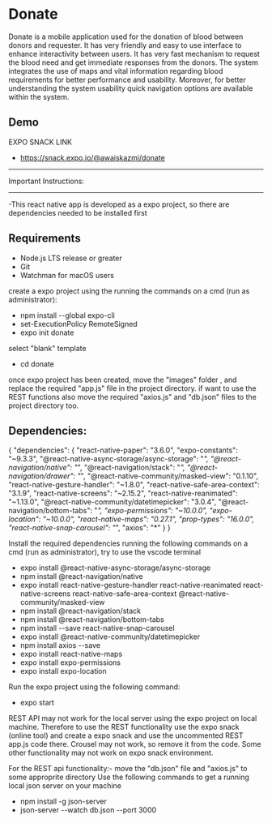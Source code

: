 # Donate
Donate is a mobile application used for the donation of blood between donors and requester. It has very friendly and easy to use interface to enhance interactivity between users. It has very fast mechanism to request the blood need and get immediate responses from the donors. The system integrates the use of maps and vital information regarding blood requirements for better performance and usability. Moreover, for better understanding the system usability quick navigation options are available within the system. 

Demo
-

EXPO SNACK LINK
- https://snack.expo.io/@awaiskazmi/donate

*******************************************************************************************************************
Important Instructions:
*******************************************************************************************************************
-This react native app is developed as a expo project, so there are dependencies needed to be installed first

Requirements
------------------
- Node.js LTS release or greater
- Git
- Watchman for macOS users

create a expo project using the running the commands on a cmd (run as administrator):

- npm install --global expo-cli
- set-ExecutionPolicy RemoteSigned
- expo init donate

select "blank" template
- cd donate

once expo project has been created, move the "images" folder , and replace the required "app.js" file in the project directory.
if want to use the REST functions also move the required "axios.js" and "db.json" files to the project directory too.


Dependencies:
--------------------------
{
  "dependencies": {
    "react-native-paper": "3.6.0",
    "expo-constants": "~9.3.3",
    "@react-native-async-storage/async-storage": "*",
    "@react-navigation/native": "*",
    "@react-navigation/stack": "*",
    "@react-navigation/drawer": "*",
    "@react-native-community/masked-view": "0.1.10",
    "react-native-gesture-handler": "~1.8.0",
    "react-native-safe-area-context": "3.1.9",
    "react-native-screens": "~2.15.2",
    "react-native-reanimated": "~1.13.0",
    "@react-native-community/datetimepicker": "3.0.4",
    "@react-navigation/bottom-tabs": "*",
    "expo-permissions": "~10.0.0",
    "expo-location": "~10.0.0",
    "react-native-maps": "0.27.1",
    "prop-types": "16.0.0",
    "react-native-snap-carousel": "*",
    "axios": "*"
  }
}

Install the required dependencies running the following commands on a cmd (run as administrator), 
try to use the vscode terminal

- expo install @react-native-async-storage/async-storage
- npm install @react-navigation/native
- expo install react-native-gesture-handler react-native-reanimated react-native-screens react-native-safe-area-context @react-native-community/masked-view
- npm install @react-navigation/stack
- npm install @react-navigation/bottom-tabs
- npm install --save react-native-snap-carousel 
- expo install @react-native-community/datetimepicker
- npm install axios --save
- expo install react-native-maps
- expo install expo-permissions
- expo install expo-location



Run the expo project using the following command:
- expo start

REST API may not work for the local server using the expo project on local machine. 
Therefore to use the REST functionality use the expo snack (online tool) and create a expo snack 
and use the uncommented REST app.js code there.
Crousel may not work, so remove it from the code.
Some other functionality may not work on expo snack environment.

For the REST api functionality:-
move the "db.json" file and "axios.js" to some approprite directory
Use the following commands to get a running local json server on your machine

- npm install -g json-server
- json-server --watch db.json --port 3000 
